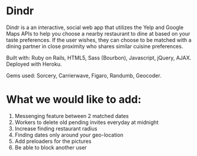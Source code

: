 # Dindr

Dindr is a an interactive, social web app that utilizes the Yelp and Google Maps APIs to help you choose a nearby restaurant to dine at based on your taste preferences. If the user wishes, they can choose to be matched with a dining partner in close proximity who shares similar cuisine preferences.

Built with: Ruby on Rails, HTML5, Sass (Bourbon), Javascript, jQuery, AJAX. Deployed with Heroku.

Gems used: Sorcery, Carrierwave, Figaro, Randumb, Geocoder.

# What we would like to add:
1. Messenging feature between 2 matched dates
2. Workers to delete old pending invites everyday at midnight
3. Increase finding restaurant radius
4. Finding dates only around your geo-location
5. Add preloaders for the pictures
6. Be able to block another user

